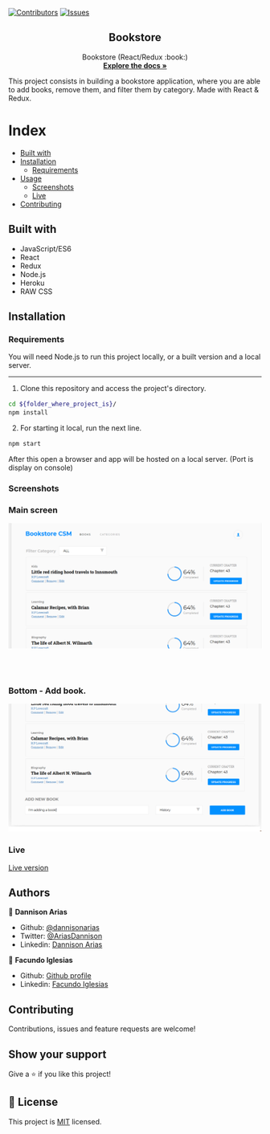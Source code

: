 [![Contributors][contributors-shield]][contributors-url]
[![Issues][issues-shield]][issues-url]
<br />
<p align="center">
  <h2 align="center">Bookstore</h2>
  <p align="center">
  	Bookstore (React/Redux :book:)
    <br />
    <a href="https://github.com/dannisonarias/bookstore"><strong>Explore the docs »</strong></a>
    <br />
</p>

This project consists in building a bookstore application, where you are able
to add books, remove them, and filter them by category. Made with React & Redux.

Index
=====
   * [Built with](#built-with)
   * [Installation](#installation)
     * [Requirements](#requirements)
   * [Usage](#usage)
      - [Screenshots](#screenshots)
      - [Live](#live)
   * [Contributing](#contributing)

## Built with

- JavaScript/ES6
- React
- Redux
- Node.js
- Heroku
- RAW CSS


## Installation

### Requirements

You will need Node.js to run this project locally, or a built version and a local server.

---

 1) Clone this repository and access the project's directory.
```bash
cd ${folder_where_project_is}/
npm install
```
 2) For starting it local, run the next line.

```bash
npm start
```

After this open a browser and app will be hosted on a local server. (Port is display on console)

### Screenshots

### Main screen

![screenshot](readme/screen-1.png)

<br>
<br>

### Bottom - Add book.

![screenshot](readme/screen-2.png)

### Live
[Live version](https://bookcms.herokuapp.com/)

## Authors

👤 **Dannison Arias**

- Github: [@dannisonarias](https://github.com/dannisonarias)
- Twitter: [@AriasDannison](https://twitter.com/AriasDannison)
- Linkedin: [Dannison Arias](https://www.linkedin.com/in/dannison-arias-777919190/)

👤 **Facundo Iglesias**

- Github: [Github profile](https://github.com/Fig77)
- Linkedin: [Facundo Iglesias](https://www.linkedin.com/in/figlesias/)

## Contributing

Contributions, issues and feature requests are welcome!

## Show your support

Give a ⭐️ if you like this project!

## 📝 License

This project is [MIT](./license.md) licensed.

<!-- MARKDOWN LINKS & IMAGES -->
<!-- https://www.markdownguide.org/basic-syntax/#reference-style-links -->
[contributors-shield]: https://img.shields.io/badge/Contributors-2-brightgreen
[contributors-url]: https://github.com/Fig77/Gradients-Project/graphs/contributors
[issues-shield]: https://img.shields.io/badge/issues-0-%2300ff00
[issues-url]: https://github.com/Fig77/Template/issues
[product-screenshot]: assets/menu.png
